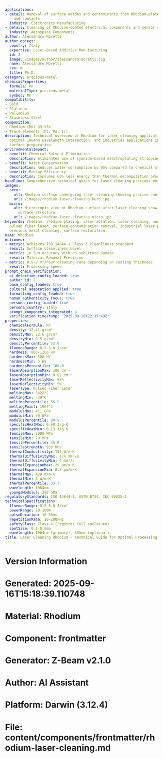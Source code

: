```yaml
---
applications:
- detail: Removal of surface oxides and contaminants from Rhodium-plated connectors
    and contacts
  industry: Electronics Manufacturing
- detail: Cleaning of Rhodium-coated electrical components and sensor contacts
  industry: Aerospace Components
author: Alessandro Moretti
author_object:
  country: Italy
  expertise: Laser-Based Additive Manufacturing
  id: 2
  image: /images/author/alessandro-moretti.jpg
  name: Alessandro Moretti
  sex: m
  title: Ph.D.
category: precious-metal
chemicalProperties:
  formula: Rh
  materialType: precious-metal
  symbol: Rh
compatibility:
- Gold
- Platinum
- Palladium
- Stainless Steel
composition:
- Rhodium (Rh) 99.95%
- Trace elements (Pt, Pd, Ir)
description: Technical overview of Rhodium for laser cleaning applications, including
  optimal 1064nm wavelength interaction, and industrial applications in precision
  surface preparation.
environmentalImpact:
- benefit: Chemical Solvent Elimination
  description: Eliminates use of cyanide-based electroplating stripping solutions
- benefit: Water Conservation
  description: Reduces water consumption by 95% compared to chemical stripping methods
- benefit: Energy Efficiency
  description: Consumes 60% less energy than thermal decomposition processes
headline: Comprehensive technical guide for laser cleaning precious metal rhodium
images:
  hero:
    alt: Rhodium surface undergoing laser cleaning showing precise contamination removal
    url: /images/rhodium-laser-cleaning-hero.jpg
  micro:
    alt: Microscopic view of Rhodium surface after laser cleaning showing detailed
      surface structure
    url: /images/rhodium-laser-cleaning-micro.jpg
keywords: rhodium, rhodium plating, laser ablation, laser cleaning, non-contact cleaning,
  pulsed fiber laser, surface contamination removal, industrial laser parameters,
  precious metal cleaning, surface restoration
name: Rhodium
outcomes:
- metric: Achieves ISO 14644-1 Class 5 cleanliness standard
  result: Surface Cleanliness Level
- metric: ±0.5μm accuracy with no substrate damage
  result: Material Removal Precision
- metric: 0.5-2 m²/hour cleaning rate depending on coating thickness
  result: Processing Speed
prompt_chain_verification:
  ai_detection_config_loaded: true
  author_id: 2
  base_config_loaded: true
  cultural_adaptation_applied: true
  formatting_config_loaded: true
  human_authenticity_focus: true
  persona_config_loaded: true
  persona_country: Italy
  prompt_components_integrated: 4
  verification_timestamp: '2025-09-16T22:17:49Z'
properties:
  chemicalFormula: Rh
  density: 12.41 g/cm³
  densityMax: 22.6 g/cm³
  densityMin: 0.5 g/cm³
  densityPercentile: 53.9
  fluenceRange: 0.5–3.0 J/cm²
  hardness: 800-1200 HV
  hardnessMax: 500 HV
  hardnessMin: 5 HB
  hardnessPercentile: 100.0
  laserAbsorptionMax: 100 cm⁻¹
  laserAbsorptionMin: 0.02 cm⁻¹
  laserReflectivityMax: 98%
  laserReflectivityMin: 5%
  laserType: Pulsed Fiber Laser
  meltingMax: 3422°C
  meltingMin: -39°C
  meltingPercentile: 56.9
  meltingPoint: 1964°C
  modulusMax: 411 GPa
  modulusMin: 70 GPa
  modulusPercentile: 90.9
  specificHeatMax: 0.90 J/g·K
  specificHeatMin: 0.13 J/g·K
  tensileMax: 2000 MPa
  tensileMin: 70 MPa
  tensilePercentile: 45.6
  tensileStrength: 950 MPa
  thermalConductivity: 150 W/m·K
  thermalDiffusivityMax: 174 mm²/s
  thermalDiffusivityMin: 4 mm²/s
  thermalExpansionMax: 29 µm/m·K
  thermalExpansionMin: 0.5 µm/m·K
  thermalMax: 429 W/m·K
  thermalMin: 8 W/m·K
  thermalPercentile: 33.7
  wavelength: 1064nm
  youngsModulus: 380 GPa
regulatoryStandards: ISO 14644-1, ASTM B734, IEC 60825-1
technicalSpecifications:
  fluenceRange: 0.5–3.0 J/cm²
  powerRange: 20-100W
  pulseDuration: 10-50ns
  repetitionRate: 10-200kHz
  safetyClass: Class 4 (requires full enclosure)
  spotSize: 0.1-0.8mm
  wavelength: 1064nm (primary), 355nm (optional)
title: Laser Cleaning Rhodium - Technical Guide for Optimal Processing
---
```


# Version Information
# Generated: 2025-09-16T15:18:39.110748
# Material: Rhodium
# Component: frontmatter
# Generator: Z-Beam v2.1.0
# Author: AI Assistant
# Platform: Darwin (3.12.4)
# File: content/components/frontmatter/rhodium-laser-cleaning.md